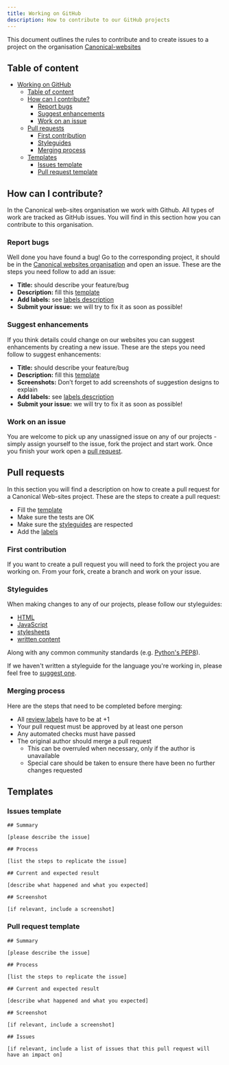 ```yaml
---
title: Working on GitHub
description: How to contribute to our GitHub projects
---
```


This document outlines the rules to contribute and to create issues to a project on the organisation [Canonical-websites](https://github.com/canonical-websites/)

## Table of content

- [Working on GitHub](#working-on-github)
  - [Table of content](#table-of-content)
  - [How can I contribute?](#how-can-i-contribute-)
    - [Report bugs](#report-bugs)
    - [Suggest enhancements](#suggest-enhancements)
    - [Work on an issue](#work-on-an-issue)
  - [Pull requests](#pull-requests)
    - [First contribution](#first-contribution)
    - [Styleguides](#styleguides)
    - [Merging process](#merging-process)
  - [Templates](#templates)
    - [Issues template](#issues-template)
    - [Pull request template](#pull-request-template)

## How can I contribute?

In the Canonical web-sites organisation we work with Github. All types of work are tracked as GitHub issues. You will find in this section how you can contribute to this organisation.

### Report bugs

Well done you have found a bug! Go to the corresponding project, it should be in the [Canonical websites organisation](https://github.com/canonical-websites/) and open an issue. These are the steps you need follow to add an issue:

- **Title:** should describe your feature/bug
- **Description:** fill this [template](#issues-template)
- **Add labels:** see [labels description](./labels.md)
- **Submit your issue:** we will try to fix it as soon as possible!

### Suggest enhancements

If you think details could change on our websites you can suggest enhancements by creating a new issue. These are the steps you need follow to suggest enhancements:

- **Title:** should describe your feature/bug
- **Description:** fill this [template](#issues-template)
- **Screenshots:** Don’t forget to add screenshots of suggestion designs to explain
- **Add labels:** see [labels description](./labels.md)
- **Submit your issue:** we will try to fix it as soon as possible!

### Work on an issue

You are welcome to pick up any unassigned issue on any of our projects - simply assign yourself to the issue, fork the project and start work. Once you finish your work open a [pull request](#pull-request).

## Pull requests

In this section you will find a description on how to create a pull request for a Canonical Web-sites project. These are the steps to create a pull request:

- Fill the [template](#pull-request-template)
- Make sure the tests are OK
- Make sure the [styleguides](#styleguides) are respected
- Add the [labels](./labels.md)

### First contribution

If you want to create a pull request you will need to fork the project you are working on. From your fork, create a branch and work on your issue.

### Styleguides

When making changes to any of our projects, please follow our styleguides:

- [HTML](../coding/html.md)
- [JavaScript](../coding/js.md)
- [stylesheets](../coding/stylesheets.md)
- [written content](https://github.com/canonical-webteam/practices/blob/master/content/copy-reviews.md#checklist)

Along with any common community standards (e.g. [Python's PEP8](https://www.python.org/dev/peps/pep-0008/)).

If we haven't written a styleguide for the language you're working in, please feel free to [suggest one](https://github.com/canonical-webteam/practices/blob/master/CONTRIBUTING.md).

### Merging process

Here are the steps that need to be completed before merging:

- All [review labels](./labels.md#review) have to be at +1
- Your pull request must be approved by at least one person
- Any automated checks must have passed
- The original author should merge a pull request
  - This can be overruled when necessary, only if the author is unavailable
  - Special care should be taken to ensure there have been no further changes requested

## Templates

### Issues template

```
## Summary

[please describe the issue]

## Process

[list the steps to replicate the issue]

## Current and expected result

[describe what happened and what you expected]

## Screenshot

[if relevant, include a screenshot]
```

### Pull request template

```
## Summary

[please describe the issue]

## Process

[list the steps to replicate the issue]

## Current and expected result

[describe what happened and what you expected]

## Screenshot

[if relevant, include a screenshot]

## Issues

[if relevant, include a list of issues that this pull request will have an impact on]
```
